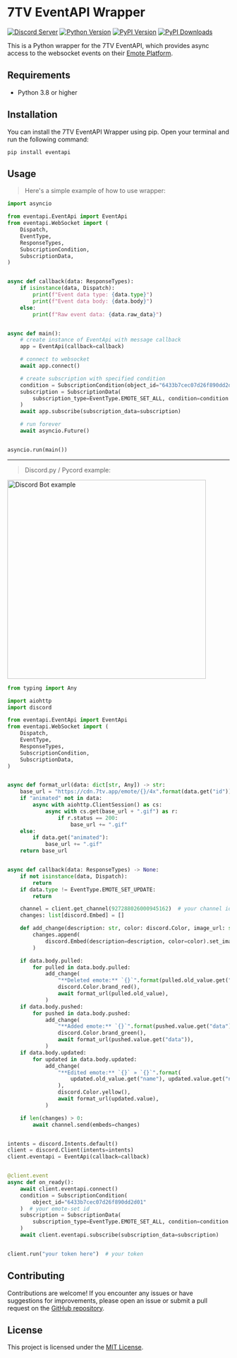 # 7TV EventAPI Wrapper

[![Discord Server](https://img.shields.io/discord/746360067632136222?label=discord&style=for-the-badge&logo=discord&color=5865F2&logoColor=white)](https://dc.yoggies.dev/)
[![Python Version](https://img.shields.io/badge/python-3.8+-blue.svg?style=for-the-badge&logo=python&logoColor=white)](https://www.python.org/downloads/release/python-380/)
[![PyPI Version](https://img.shields.io/pypi/v/eventapi.svg?style=for-the-badge&color=yellowgreen&logo=pypi&logoColor=white)](https://pypi.org/project/eventapi/)
[![PyPI Downloads](https://img.shields.io/pypi/dm/eventapi?style=for-the-badge&color=blueviolet&logo=pypi&logoColor=white)](https://pypi.org/project/eventapi/)

This is a Python wrapper for the 7TV EventAPI, which provides async access to the websocket events on
their [Emote Platform](https://7tv.app).

## Requirements

- Python 3.8 or higher

## Installation

You can install the 7TV EventAPI Wrapper using pip. Open your terminal and run the following command:

```shell
pip install eventapi
```

## Usage

> Here's a simple example of how to use wrapper:

```python
import asyncio

from eventapi.EventApi import EventApi
from eventapi.WebSocket import (
    Dispatch,
    EventType,
    ResponseTypes,
    SubscriptionCondition,
    SubscriptionData,
)


async def callback(data: ResponseTypes):
    if isinstance(data, Dispatch):
        print(f"Event data type: {data.type}")
        print(f"Event data body: {data.body}")
    else:
        print(f"Raw event data: {data.raw_data}")


async def main():
    # create instance of EventApi with message callback
    app = EventApi(callback=callback)

    # connect to websocket
    await app.connect()

    # create subscription with specified condition
    condition = SubscriptionCondition(object_id="6433b7cec07d26f890dd2d01")
    subscription = SubscriptionData(
        subscription_type=EventType.EMOTE_SET_ALL, condition=condition
    )
    await app.subscribe(subscription_data=subscription)

    # run forever
    await asyncio.Future()


asyncio.run(main())
```

<hr>

> Discord.py / Pycord example:

<img src="https://github.com/yoggys/eventapi/blob/master/assets/example_dc.png" alt="Discord Bot example" height="450px">

```python
from typing import Any

import aiohttp
import discord

from eventapi.EventApi import EventApi
from eventapi.WebSocket import (
    Dispatch,
    EventType,
    ResponseTypes,
    SubscriptionCondition,
    SubscriptionData,
)


async def format_url(data: dict[str, Any]) -> str:
    base_url = "https://cdn.7tv.app/emote/{}/4x".format(data.get("id"))
    if "animated" not in data:
        async with aiohttp.ClientSession() as cs:
            async with cs.get(base_url + ".gif") as r:
                if r.status == 200:
                    base_url += ".gif"
    else:
        if data.get("animated"):
            base_url += ".gif"
    return base_url


async def callback(data: ResponseTypes) -> None:
    if not isinstance(data, Dispatch):
        return
    if data.type != EventType.EMOTE_SET_UPDATE:
        return

    channel = client.get_channel(927288026000945162)  # your channel id
    changes: list[discord.Embed] = []

    def add_change(description: str, color: discord.Color, image_url: str):
        changes.append(
            discord.Embed(description=description, color=color).set_image(url=image_url)
        )

    if data.body.pulled:
        for pulled in data.body.pulled:
            add_change(
                "**Deleted emote:** `{}`".format(pulled.old_value.get("name")),
                discord.Color.brand_red(),
                await format_url(pulled.old_value),
            )
    if data.body.pushed:
        for pushed in data.body.pushed:
            add_change(
                "**Added emote:** `{}`".format(pushed.value.get("data").get("name")),
                discord.Color.brand_green(),
                await format_url(pushed.value.get("data")),
            )
    if data.body.updated:
        for updated in data.body.updated:
            add_change(
                "**Edited emote:** `{}` » `{}`".format(
                    updated.old_value.get("name"), updated.value.get("name")
                ),
                discord.Color.yellow(),
                await format_url(updated.value),
            )

    if len(changes) > 0:
        await channel.send(embeds=changes)


intents = discord.Intents.default()
client = discord.Client(intents=intents)
client.eventapi = EventApi(callback=callback)


@client.event
async def on_ready():
    await client.eventapi.connect()
    condition = SubscriptionCondition(
        object_id="6433b7cec07d26f890dd2d01"
    )  # your emote-set id
    subscription = SubscriptionData(
        subscription_type=EventType.EMOTE_SET_ALL, condition=condition
    )
    await client.eventapi.subscribe(subscription_data=subscription)


client.run("your token here")  # your token
```



## Contributing

Contributions are welcome! If you encounter any issues or have suggestions for improvements, please open an issue or
submit a pull request on the [GitHub repository](https://github.com/yoggys/eventapi).

## License

This project is licensed under the [MIT License](https://opensource.org/licenses/MIT).
